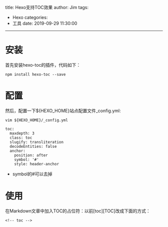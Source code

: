title: Hexo支持TOC效果
author: Jim
tags:
  - Hexo
categories:
  - 工具
date: 2019-09-29 11:30:00
---
<!-- toc -->


# 安装

首先安装hexo-toc的插件，代码如下：

```
npm install hexo-toc --save
```

# 配置
然后，配置一下${HEXO_HOME}站点配置文件_config.yml:

```
vim ${HEXO_HOME}/_config.yml

toc:
  maxdepth: 3
  class: toc
  slugify: transliteration
  decodeEntities: false
  anchor:
    position: after
    symbol: '#'
    style: header-anchor

```
- symbol的#可以去掉


# 使用

在Markdown文章中加入TOC的占位符：以前[toc]\[TOC]改成下面的方式：
```
<!-- toc -->
```